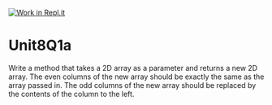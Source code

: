 [![Work in Repl.it](https://classroom.github.com/assets/work-in-replit-14baed9a392b3a25080506f3b7b6d57f295ec2978f6f33ec97e36a161684cbe9.svg)](https://classroom.github.com/online_ide?assignment_repo_id=4679014&assignment_repo_type=AssignmentRepo)
# Unit8Q1a

Write a method that takes a 2D array as a parameter and returns a new 2D array. The even columns of the new array should be exactly the same as the array passed in. The odd columns of the new array should be replaced by the contents of the column to the left. 
